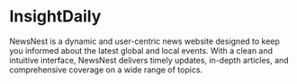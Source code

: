 # InsightDaily
NewsNest is a dynamic and user-centric news website designed to keep you informed about the latest global and local events. With a clean and intuitive interface, NewsNest delivers timely updates, in-depth articles, and comprehensive coverage on a wide range of topics.  
